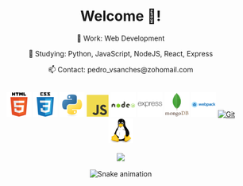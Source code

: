 <h1 align="center">Welcome 👋!</h1>
<div align="center">
  <p>🔭 Work: Web Development</p>
  <p>🌱 Studying: Python, JavaScript, NodeJS, React, Express</p>
  <p>📫 Contact: pedro_vsanches@zohomail.com</p>
</div>


  
<div style="display: inline_block" align="center"><br>
  <a href="https://www.w3.org/html/" rel="external" target="_blank"><img src="https://raw.githubusercontent.com/devicons/devicon/master/icons/html5/html5-original-wordmark.svg" alt="HTML" width="50"></a>
  <a href="https://www.w3.org/Style/CSS/" rel="external" target="_blank"><img src="https://raw.githubusercontent.com/devicons/devicon/master/icons/css3/css3-original-wordmark.svg" alt="CSS" width="50"></a>
  <a href="https://www.python.org/" rel="external" target="_blank"><img src="https://raw.githubusercontent.com/devicons/devicon/master/icons/python/python-original.svg" alt="Python" width="50"></a>
  <a href="https://www.ecma-international.org/" rel="external" target="_blank"><img src="https://raw.githubusercontent.com/devicons/devicon/master/icons/javascript/javascript-original.svg" alt="JavaScript" width="45"></a>
  <a href="https://nodejs.org/" rel="external" target="_blank"><img src="https://raw.githubusercontent.com/devicons/devicon/master/icons/nodejs/nodejs-original-wordmark.svg" alt="NodeJS" width="50"></a>
  <a href="https://expressjs.com/" rel="external" target="_blank"><img src="https://raw.githubusercontent.com/devicons/devicon/master/icons/express/express-original-wordmark.svg" alt="Express" width="50"></a>
  <a href="https://mongodb.com/" rel="external" target="_blank"><img src="https://raw.githubusercontent.com/devicons/devicon/master/icons/mongodb/mongodb-original-wordmark.svg" alt="MongoDB" width="50"></a>
  <a href="https://webpack.js.org/" rel="external" target="_blank"><img src="https://raw.githubusercontent.com/devicons/devicon/d00d0969292a6569d45b06d3f350f463a0107b0d/icons/webpack/webpack-original-wordmark.svg" alt="Webpack" width="50"></a>
  <a href="https://git-scm.com/" rel="external" target="_blank"><img src="https://www.vectorlogo.zone/logos/git-scm/git-scm-icon.svg" alt="Git" width="50"></a>
  <a href="https://www.linux.org/" rel="external" target="_blank"><img src="https://raw.githubusercontent.com/devicons/devicon/master/icons/linux/linux-original.svg" alt="Linux" width="50"></a>
  
</div><br>
  
<div align="center">
   <a href="#" target="_blank"><img src="https://img.shields.io/badge/-LinkedIn-%230077B5?style=for-the-badge&logo=linkedin&logoColor=white" target="_blank"></a>
  
   ![Snake animation](https://github.com/yanmada/yanmada/blob/output/github-contribution-grid-snake.svg)  
  
</div>
